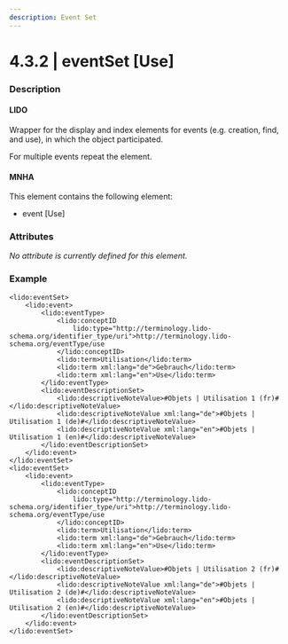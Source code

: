 ```yaml
---
description: Event Set
---
```


# 4.3.2 \| eventSet \[Use\]

### Description

#### LIDO

Wrapper for the display and index elements for events \(e.g. creation, find, and use\), in which the object participated.

For multiple events repeat the element.

#### MNHA

This element contains the following element:

* event \[Use\]

### Attributes

_No attribute is currently defined for this element._

### Example

```markup
<lido:eventSet>
    <lido:event>
        <lido:eventType>
            <lido:conceptID
                lido:type="http://terminology.lido-schema.org/identifier_type/uri">http://terminology.lido-schema.org/eventType/use
            </lido:conceptID>
            <lido:term>Utilisation</lido:term>
            <lido:term xml:lang="de">Gebrauch</lido:term>
            <lido:term xml:lang="en">Use</lido:term>
        </lido:eventType>
        <lido:eventDescriptionSet>
            <lido:descriptiveNoteValue>#Objets | Utilisation 1 (fr)#</lido:descriptiveNoteValue>
            <lido:descriptiveNoteValue xml:lang="de">#Objets | Utilisation 1 (de)#</lido:descriptiveNoteValue>
            <lido:descriptiveNoteValue xml:lang="en">#Objets | Utilisation 1 (en)#</lido:descriptiveNoteValue>
        </lido:eventDescriptionSet>
    </lido:event>
</lido:eventSet>
<lido:eventSet>
    <lido:event>
        <lido:eventType>
            <lido:conceptID
                lido:type="http://terminology.lido-schema.org/identifier_type/uri">http://terminology.lido-schema.org/eventType/use
            </lido:conceptID>
            <lido:term>Utilisation</lido:term>
            <lido:term xml:lang="de">Gebrauch</lido:term>
            <lido:term xml:lang="en">Use</lido:term>
        </lido:eventType>
        <lido:eventDescriptionSet>
            <lido:descriptiveNoteValue>#Objets | Utilisation 2 (fr)#</lido:descriptiveNoteValue>
            <lido:descriptiveNoteValue xml:lang="de">#Objets | Utilisation 2 (de)#</lido:descriptiveNoteValue>
            <lido:descriptiveNoteValue xml:lang="en">#Objets | Utilisation 2 (en)#</lido:descriptiveNoteValue>
        </lido:eventDescriptionSet>
    </lido:event>
</lido:eventSet>
```

